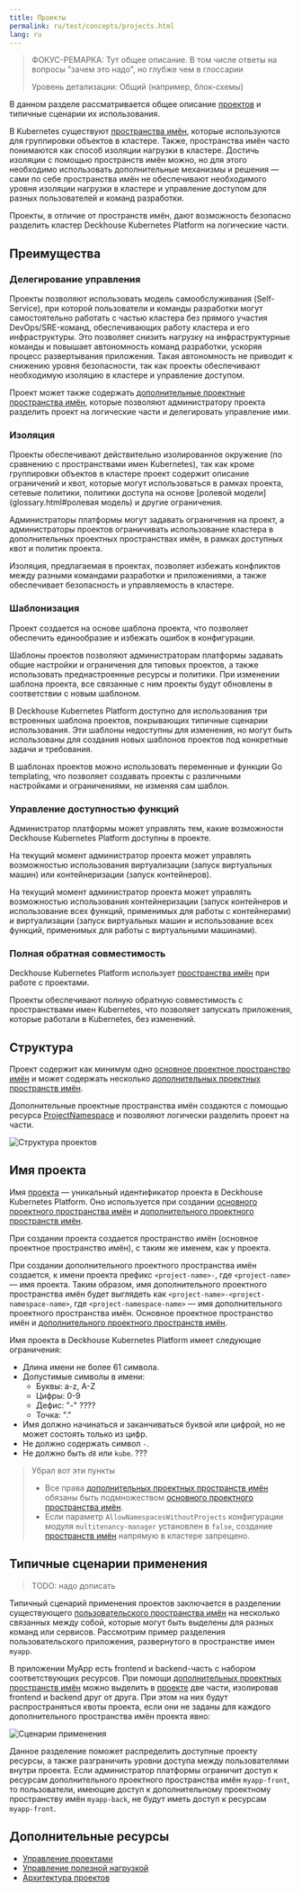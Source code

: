 ```yaml
---
title: Проекты
permalink: ru/test/concepts/projects.html
lang: ru
---
```


> ФОКУС-РЕМАРКА: Тут общее описание. В том числе ответы на вопросы "зачем это надо", но глубже чем в глоссарии
>
> Уровень детализации: Общий (например, блок-схемы)

В данном разделе рассматривается общее описание [проектов](glossary.html#проект) и типичные сценарии их использования.

В Kubernetes существуют [пространства имён](glossary.html#пространства-имен), которые используются для группировки объектов в кластере. Также, пространства имён часто понимаются как способ изоляции нагрузки в кластере. Достичь изоляции с помощью пространств имён можно, но для этого необходимо использовать дополнительные механизмы и решения — сами по себе пространства имён не обеспечивают необходимого уровня изоляции нагрузки в кластере и управление доступом для разных пользователей и команд разработки.

Проекты, в отличие от пространств имён, дают возможность безопасно разделить кластер Deckhouse Kubernetes Platform на логические части.

## Преимущества

### Делегирование управления

Проекты позволяют использовать модель самообслуживания (Self-Service), при которой пользователи и команды разработки могут самостоятельно работать с частью кластера без прямого участия DevOps/SRE-команд, обеспечивающих работу кластера и его инфраструктуры. Это позволяет снизить нагрузку на инфраструктурные команды и повышает автономность команд разработки, ускоряя процесс развертывания приложения. Такая автономность не приводит к снижению уровня безопасности, так как проекты обеспечивают необходимую изоляцию в кластере и управление доступом.

Проект может также содержать [дополнительные проектные пространства имён](glossary.html#дополнительное-проектное-пространство-имён), которые позволяют администратору проекта разделить проект на логические части и делегировать управление ими.

### Изоляция

Проекты обеспечивают действительно изолированное окружение (по сравнению с пространствами имен Kubernetes), так как кроме группировки объектов в кластере проект содержит описание ограничений и квот, которые могут использоваться в рамках проекта, сетевые политики, политики доступа на основе [ролевой модели](glossary.html#ролевая модель) и другие ограничения.

Администраторы платформы могут задавать ограничения на проект, а администраторы проектов ограничивать использование кластера в дополнительных проектных пространствах имён, в рамках доступных квот и политик проекта.

Изоляция, предлагаемая в проектах, позволяет избежать конфликтов между разными командами разработки и приложениями, а также обеспечивает безопасность и управляемость в кластере.

### Шаблонизация

Проект создается на основе шаблона проекта, что позволяет обеспечить единообразие и избежать ошибок в конфигурации.

Шаблоны проектов позволяют администраторам платформы задавать общие настройки и ограничения для типовых проектов, а также использовать преднастроенные ресурсы и политики. При изменении шаблона проекта, все связанные с ним проекты будут обновлены в соответствии с новым шаблоном.

В Deckhouse Kubernetes Platform доступно для использования три встроенных шаблона проектов, покрывающих типичные сценарии использования. Эти шаблоны недоступны для изменения, но могут быть использованы для создания новых шаблонов проектов под конкретные задачи и требования.

В шаблонах проектов можно использовать переменные и функции Go templating, что позволяет создавать проекты с различными настройками и ограничениями, не изменяя сам шаблон.

### Управление доступностью функций

Администратор платформы может управлять тем, какие возможности Deckhouse Kubernetes Platform доступны в проекте.

На текущий момент администратор проекта может управлять возможностью использования виртуализации (запуск виртуальных машин) или контейнеризации (запуск контейнеров).

На текущий момент администратор проекта может управлять возможностью использования контейнеризации (запуск контейнеров и использование всех функций, применимых для работы с контейнерами) и виртуализации (запуск виртуальных машин и использование всех функций, применимых для работы с виртуальными машинами).

### Полная обратная совместимость

Deckhouse Kubernetes Platform использует [пространства имён](glossary.html#пространства-имен) при работе с проектами.

Проекты обеспечивают полную обратную совместимость с пространствами имен Kubernetes, что позволяет запускать приложения, которые работали в Kubernetes, без изменений.

## Структура

Проект содержит как минимум одно [основное проектное пространство имён](glossary.html#основное-проектное-пространство-имён) и может содержать несколько [дополнительных проектных пространств имён](glossary.html#дополнительное-проектное-пространство-имён).

Дополнительные проектные пространства имён создаются с помощью ресурса [ProjectNamespace](#TODO) и позволяют логически разделить проект на части.

<!--
```text
Deckhouse Cluster
│
├─ System namespaces
│     ├─ Namespace <d8-*>            ← Системное пространство имён
│     └─ Namespace <kube-*>          ← Системное пространство имён
│
└─ Project
     │  └─ Namespace <project-name>  ← Основное пространство имён
     │        ├─ ResourceQuota       ← Лимиты проекта
     │        ├─ NetworkPolicy       ← Лимиты проекта
     │        └─ RoleBinding         ← Лимиты проекта
     │ 
     ├─ ProjectNamespace 1
     │  └─ Namespace <project-name>-<project-namespace-name-1>  ← Проектное пространство имён
     │        ├─ ResourceQuota       ← Можно изменять в пределах лимитов проекта
     │        ├─ NetworkPolicy       ← Можно изменять в пределах лимитов проекта
     │        └─ RoleBinding         ← Можно изменять в пределах лимитов проекта
     │
     └─ ProjectNamespace 2
        └─ Namespace <project-name>-<project-namespace-name-1>  ← Проектное пространство имён
              ├─ ResourceQuota       ← Можно изменять в пределах лимитов проекта
              ├─ NetworkPolicy       ← Можно изменять в пределах лимитов проекта
              └─ RoleBinding         ← Можно изменять в пределах лимитов проекта
```
-->

![Структура проектов](../../images/multitenancy(test)/project-structure.svg "Структура проектов")

## Имя проекта

Имя [проекта](glossary.html#проект) — уникальный идентификатор проекта в Deckhouse Kubernetes Platform. Оно используется при создании [основного проектного пространства имён](glossary.html#основное-проектное-пространство-имён) и [дополнительного проектного пространств имён](glossary.html#дополнительное-проектное-пространство-имён).

При создании проекта создается пространство имён (основное проектное пространство имён), с таким же именем, как у проекта.

При создании дополнительного проектного пространства имён создается,
 к имени проекта префикс `<project-name>-`, где `<project-name>` — имя проекта. Таким образом, имя дополнительного проектного пространства имён будет выглядеть как `<project-name>-<project-namespace-name>`, где `<project-namespace-name>` — имя дополнительного проектного пространства имён.
Основное проектное пространство имён и [дополнительного проектного пространств имён](glossary.html#дополнительное-проектное-пространство-имён).

Имя проекта в Deckhouse Kubernetes Platform имеет следующие ограничения:
- Длина имени не более 61 символа.
- Допустимые символы в имени:
  - Буквы: a-z, A-Z
  - Цифры: 0-9
  - Дефис: "-" ????
  - Точка: "."
- Имя должно начинаться и заканчиваться буквой или цифрой, но не может состоять только из цифр.
- Не должно содержать символ `-`.
- Не должно быть `d8` или `kube`. ???

> Убрал вот эти пункты
> - Все права [дополнительных проектных пространств имён](glossary.html#дополнительное-проектное-пространство-имён) обязаны быть подмножеством [основного проектного пространства имён](glossary.html#основное-проектное-пространство-имён).
> - Если параметр `АllowNamespacesWithoutProjects` конфигурации модуля `multitenancy-manager` установлен в `false`, создание [пространств имён](glossary.html#пространство-имён) напрямую в кластере запрещено.

## Типичные сценарии применения

> TODO: надо дописать

Типичный сценарий применения проектов заключается в разделении существующего [пользовательского пространства имён](glossary.html#пользовательское-пространство-имён) на несколько связанных между собой, которые могут быть выделены для разных команд или сервисов. Рассмотрим пример разделения пользовательского приложения, развернутого в пространстве имен `myapp`.

В приложении MyApp есть frontend и backend-часть с набором соответствующих ресурсов. При помощи [дополнительных проектных пространств имён](glossary.html#дополнительное-проектное-пространство-имён) можно выделить в [проекте](glossary.html#проект) две части, изолировав frontend и backend друг от друга. При этом на них будут распространяться квоты проекта, если они не заданы для каждого дополнительного пространства имён проекта явно:

<!--
```text
Рабочий вариант схемы, будет изменён позже.

Project: delivery
      └─ Namespace: delivery          ← Основное пространство имён
            ├─ Deployment: frontend
            └─ Deployment: backend
```

```text
Рабочий вариант схемы, будет изменён позже.

Project: delivery
│     └─ Namespace: delivery                                           ← Основное пространство имён
│           └─ ResourceQuota (4 CPU, 40 GiB RAM, 2 ProjectNamespaces)  ← Ограничение ресурсов проекта
│
├─ ProjectNamespace: delivery-front
│     └─ Namespace: delivery-front                ← Проектное пространство имён, изолированная часть приложения, относящаяся к frontend.
│           ├─ ResourceQuota (1 CPU, 10 GiB RAM)  ← Ограничение ресурсов проектного пространства имён (не превышает квоты проекта)
│           └─ Deployment: frontend
│
├─ ProjectNamespace: delivery-front
      └─ Namespace: delivery-front                ← Проектное пространство имён, изолированная часть приложения, относящаяся к backend.
            ├─ ResourceQuota (3 CPU, 30 GiB RAM)  ← Ограничение ресурсов проектного пространства имён (не превышает квоты проекта)
            └─ Deployment: backend
```
-->

![Сценарии применения](../../images/multitenancy(test)/use-cases.svg "Сценарии применения")

Данное разделение поможет распределить доступные проекту ресурсы, а также разграничить уровни доступа между пользователями внутри проекта. Если администратор платформы ограничит доступ к ресурсам дополнительного проектного пространства имён `myapp-front`, то пользователи, имеющие доступ к дополнительному проектному пространству имён `myapp-back`, не будут иметь доступ к ресурсам `myapp-front`.

## Дополнительные ресурсы

- [Управление проектами](../admin/projects.html)
- [Управление полезной нагрузкой](../user/projects.html)
- [Архитектура проектов](../architecture/projects.html)
